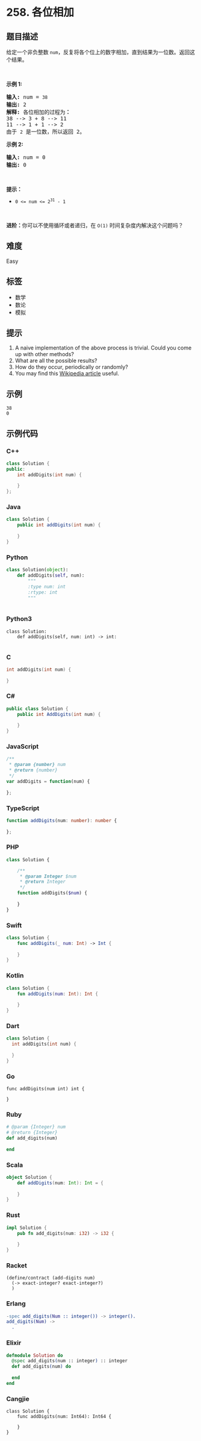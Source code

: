 # 258. 各位相加

## 题目描述

<p>给定一个非负整数 <code>num</code>，反复将各个位上的数字相加，直到结果为一位数。返回这个结果。</p>

<p>&nbsp;</p>

<p><strong>示例 1:</strong></p>

<pre>
<strong>输入:</strong> num =<strong> </strong><code>38</code>
<strong>输出:</strong> 2 
<strong>解释: </strong>各位相加的过程为<strong>：
</strong>38 --&gt; 3 + 8 --&gt; 11
11 --&gt; 1 + 1 --&gt; 2
由于&nbsp;<code>2</code> 是一位数，所以返回 2。
</pre>

<p><strong>示例 2:</strong></p>

<pre>
<strong>输入:</strong> num =<strong> </strong>0
<strong>输出:</strong> 0</pre>

<p>&nbsp;</p>

<p><strong>提示：</strong></p>

<ul>
	<li><code>0 &lt;= num &lt;= 2<sup>31</sup>&nbsp;- 1</code></li>
</ul>

<p>&nbsp;</p>

<p><strong>进阶：</strong>你可以不使用循环或者递归，在 <code>O(1)</code> 时间复杂度内解决这个问题吗？</p>


## 难度

Easy

## 标签

- 数学
- 数论
- 模拟

## 提示

1. A naive implementation of the above process is trivial. Could you come up with other methods?
2. What are all the possible results?
3. How do they occur, periodically or randomly?
4. You may find this <a href="https://en.wikipedia.org/wiki/Digital_root" target="_blank">Wikipedia article</a> useful.

## 示例

```
38
0
```

## 示例代码

### C++

```cpp
class Solution {
public:
    int addDigits(int num) {
        
    }
};
```

### Java

```java
class Solution {
    public int addDigits(int num) {
        
    }
}
```

### Python

```python
class Solution(object):
    def addDigits(self, num):
        """
        :type num: int
        :rtype: int
        """
        
```

### Python3

```python3
class Solution:
    def addDigits(self, num: int) -> int:
        
```

### C

```c
int addDigits(int num) {
    
}
```

### C#

```csharp
public class Solution {
    public int AddDigits(int num) {
        
    }
}
```

### JavaScript

```javascript
/**
 * @param {number} num
 * @return {number}
 */
var addDigits = function(num) {
    
};
```

### TypeScript

```typescript
function addDigits(num: number): number {
    
};
```

### PHP

```php
class Solution {

    /**
     * @param Integer $num
     * @return Integer
     */
    function addDigits($num) {
        
    }
}
```

### Swift

```swift
class Solution {
    func addDigits(_ num: Int) -> Int {
        
    }
}
```

### Kotlin

```kotlin
class Solution {
    fun addDigits(num: Int): Int {
        
    }
}
```

### Dart

```dart
class Solution {
  int addDigits(int num) {
    
  }
}
```

### Go

```golang
func addDigits(num int) int {
    
}
```

### Ruby

```ruby
# @param {Integer} num
# @return {Integer}
def add_digits(num)
    
end
```

### Scala

```scala
object Solution {
    def addDigits(num: Int): Int = {
        
    }
}
```

### Rust

```rust
impl Solution {
    pub fn add_digits(num: i32) -> i32 {
        
    }
}
```

### Racket

```racket
(define/contract (add-digits num)
  (-> exact-integer? exact-integer?)
  )
```

### Erlang

```erlang
-spec add_digits(Num :: integer()) -> integer().
add_digits(Num) ->
  .
```

### Elixir

```elixir
defmodule Solution do
  @spec add_digits(num :: integer) :: integer
  def add_digits(num) do
    
  end
end
```

### Cangjie

```cangjie
class Solution {
    func addDigits(num: Int64): Int64 {

    }
}
```

